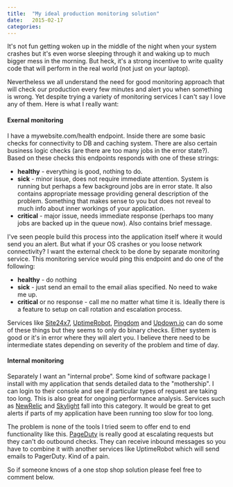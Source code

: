 ```yaml
---
title:  "My ideal production monitoring solution"
date: 	2015-02-17
categories:
---
```


It's not fun getting woken up in the middle of the night when your system crashes but it's even worse sleeping through it and waking up to much bigger mess in the morning.  But heck, it's a strong incentive to write quality code that will perform in the real world (not just on your laptop).

Nevertheless we all understand the need for good monitoring approach that will check our production every few minutes and alert you when something is wrong.  Yet despite trying a variety of monitoring services I can't say I love any of them.  Here is what I really want:

#### Exernal monitoring

I have a mywebsite.com/health endpoint.  Inside there are some basic checks for connectivity to DB and caching system.  There are also certain business logic checks (are there are too many jobs in the error state?).  Based on these checks this endpoints responds with one of these strings:

* **healthy** - everything is good, nothing to do.
* **sick** - minor issue, does not require immediate attention.  System is running but perhaps a few background jobs are in error state.  It also contains appropriate message providing general description of the problem. Something that makes sense to you but does not reveal to much info about inner workings of your application.
* **critical** - major issue, needs immediate response (perhaps too many jobs are backed up in the queue now).  Also contains brief message.

I've seen people build this process into the application itself where it would send you an alert.  But what if your OS crashes or you loose network connectivity?  I want the external check to be done by separate monitoring service.  This monitoring service would ping this endpoint and do one of the following:

* **healthy** - do nothing
* **sick** - just send an email to the email alias specified.  No need to wake me up.
* **critical** or no response - call me no matter what time it is.  Ideally there is a feature to setup on call rotation and escalation process.

Services like [Site24x7](https://www.site24x7.com/), [UptimeRobot](https://uptimerobot.com/), [Pingdom](https://www.pingdom.com/) and [Updown.io](http://updown.io/) can do some of these things but they seems to only do binary checks.  Either system is good or it's in error where they will alert you.  I believe there need to be intermediate states depending on severity of the problem and time of day.

#### Internal monitoring

Separately I want an "internal probe".  Some kind of software package I install with my application that sends detailed data to the "mothership".  I can login to their console and see if particular types of request are taking too long.  This is also great for ongoing performance analysis.  Services such as [NewRelic](https://newrelic.com/) and [Skylight](https://www.skylight.io/) fall into this category.  It would be great to get alerts if parts of my application have been running too slow for too long.

The problem is none of the tools I tried seem to offer end to end functionality like this.  [PageDuty](https://www.pagerduty.com/) is really good at escalating requests but they can't do outbound checks.  They can receive inbound messages so you have to combine it with another services like UptimeRobot which will send emails to PagerDuty.  Kind of a pain.

So if someone knows of a one stop shop solution please feel free to comment below.
